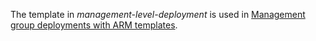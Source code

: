 The template in _management-level-deployment_ is used in [Management group deployments with ARM templates](https://docs.microsoft.com/azure/azure-resource-manager/templates/deploy-to-management-group#deployment-commands).
